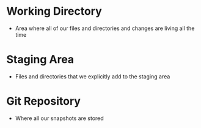 # Working Directory

-   Area where all of our files and directories and changes are living all the time

# Staging Area

-   Files and directories that we explicitly add to the staging area

# Git Repository

-   Where all our snapshots are stored
